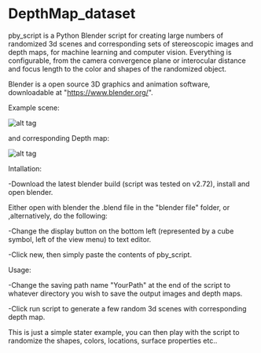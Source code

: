 # DepthMap_dataset

pby_script is a Python Blender script for creating large numbers of randomized 3d scenes and corresponding sets of stereoscopic images and depth maps, for machine learning and computer vision. Everything is configurable, from the camera convergence plane or interocular distance and focus length to the color and shapes of the randomized object.

Blender is a open source 3D graphics and animation software, downloadable at "https://www.blender.org/". 

Example scene:

![alt tag](https://raw.github.com/LouisFoucard/DepthMap_dataset/master/StereoImages/Stereoscopic_192.png)

and corresponding Depth map:

![alt tag](https://raw.github.com/LouisFoucard/DepthMap_dataset/master/Depth_map/DepthMap_192.png)

Intallation:

-Download the latest blender build (script was tested on v2.72), install and open blender.

Either open with blender the .blend file in the "blender file" folder, or ,alternatively, do the following:

-Change the display button on the bottom left (represented by a cube symbol, left of the view menu) to text editor.

-Click new, then simply paste the contents of pby_script.

Usage:

-Change the saving path name "YourPath" at the end of the script to whatever directory you wish to save the output images and depth maps.

-Click run script to generate a few random 3d scenes with corresponding depth map. 

This is just a simple stater example, you can then play with the script to randomize the shapes, colors, locations, surface properties etc..



